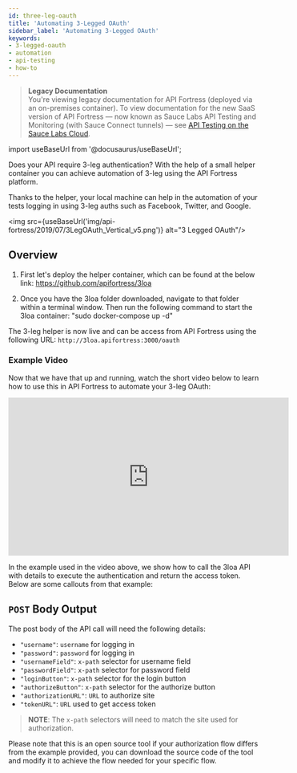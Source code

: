 ```yaml
---
id: three-leg-oauth
title: 'Automating 3-Legged OAuth'
sidebar_label: 'Automating 3-Legged OAuth'
keywords:
- 3-legged-oauth
- automation
- api-testing
- how-to
---
```


<head>
  <meta name="robots" content="noindex" />
</head>

> **Legacy Documentation**<br/>You're viewing legacy documentation for API Fortress (deployed via an on-premises container). To view documentation for the new SaaS version of API Fortress &#8212; now known as Sauce Labs API Testing and Monitoring (with Sauce Connect tunnels) &#8212; see [API Testing on the Sauce Labs Cloud](/api-testing/).

import useBaseUrl from '@docusaurus/useBaseUrl';

Does your API require 3-leg authentication? With the help of a small helper container you can achieve automation of 3-leg using the API Fortress platform.

Thanks to the helper, your local machine can help in the automation of your tests logging in using 3-leg auths such as Facebook, Twitter, and Google.

<img src={useBaseUrl('img/api-fortress/2019/07/3LegOAuth_Vertical_v5.png')} alt="3 Legged OAuth"/>

## Overview

1. First let's deploy the helper container, which can be found at the below link: https://github.com/apifortress/3loa

2. Once you have the 3loa folder downloaded, navigate to that folder within a terminal window. Then run the following command to start the 3loa container: "sudo docker-compose up -d"

The 3-leg helper is now live and can be access from API Fortress using the following URL: `http://3loa.apifortress:3000/oauth`

### Example Video

Now that we have that up and running, watch the short video below to learn how to use this in API Fortress to automate your 3-leg OAuth:

<iframe src="https://www.youtube.com/embed/mcghU8KRSfI" width="560" height="315" frameborder="0" allowfullscreen="allowfullscreen"></iframe>

In the example used in the video above, we show how to call the 3loa API with details to execute the authentication and return the access token. Below are some callouts from that example:

## `POST` Body Output

The post body of the API call will need the following details:

- `"username"`: `username` for logging in
- `"password"`: `password` for logging in
- `"usernameField"`: `x-path` selector for username field
- `"passwordField"`: `x-path` selector for password field
- `"loginButton"`: `x-path` selector for the login button
- `"authorizeButton"`: `x-path` selector for the authorize button
- `"authorizationURL"`: `URL` to authorize site
- `"tokenURL"`: `URL` used to get access token

> **NOTE**: The `x-path` selectors will need to match the site used for authorization.

Please note that this is an open source tool if your authorization flow differs from the example provided, you can download the source code of the tool and modify it to achieve the flow needed for your specific flow.
